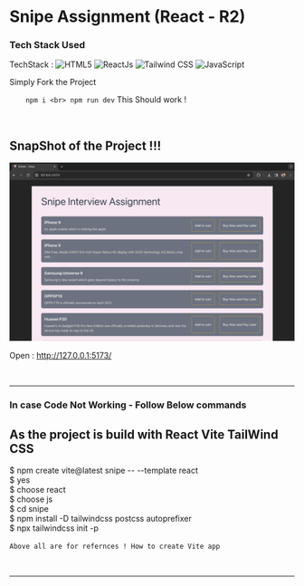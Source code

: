 # Snipe Assignment (React - R2)

### Tech Stack Used

TechStack : ![HTML5](https://img.shields.io/badge/-HTML5-000?&logo=html5&logoColor=E34F26)
![ReactJs](https://img.shields.io/badge/-React-000?&logo=React)
![Tailwind CSS](https://img.shields.io/badge/-Tailwind_CSS-000?&logo=css3&logoColor=1572B6)
![JavaScript](https://img.shields.io/badge/-JavaScript-000?&logo=JavaScript&logoColor=ddc508)

Simply Fork the Project

`    npm i
    <br>
    npm run dev`
This Should work !

<br>

## SnapShot of the Project !!!

<img src="/Assets/snapshot.png" alt="home" >

Open : http://127.0.0.1:5173/

<br>
<hr>

### In case Code Not Working - Follow Below commands

## As the project is build with React Vite TailWind CSS

$ npm create vite@latest snipe -- --template react <br>
$ yes <br>
$ choose react <br>
$ choose js <br>
$ cd snipe <br>
$ npm install -D tailwindcss postcss autoprefixer <br>
$ npx tailwindcss init -p <br>

`Above all are for refernces ! How to create Vite app`

<br>
<hr>
